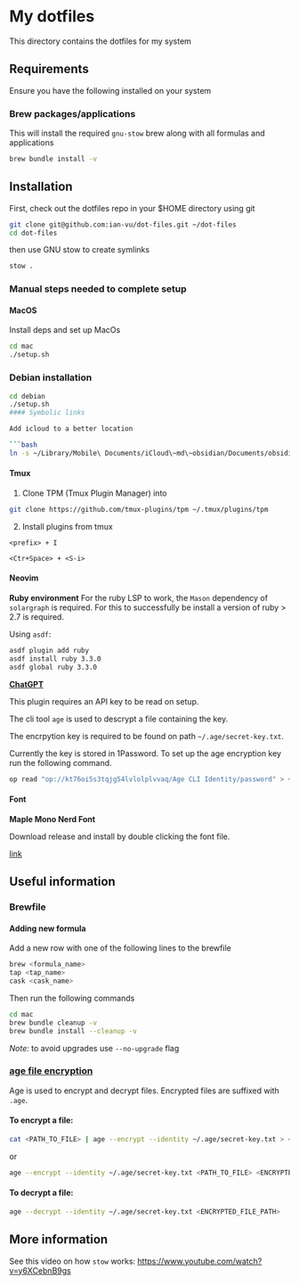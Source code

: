 # My dotfiles

This directory contains the dotfiles for my system

## Requirements

Ensure you have the following installed on your system

### Brew packages/applications

This will install the required `gnu-stow` brew along with
all formulas and applications

```bash
brew bundle install -v
```

## Installation

First, check out the dotfiles repo in your $HOME directory using git

```bash
git clone git@github.com:ian-vu/dot-files.git ~/dot-files
cd dot-files
```

then use GNU stow to create symlinks

```bash
stow .
```

### Manual steps needed to complete setup

#### MacOS

Install deps and set up MacOs

```bash
cd mac
./setup.sh
```

### Debian installation

````bash
cd debian
./setup.sh
#### Symbolic links

Add icloud to a better location

```bash
ln -s ~/Library/Mobile\ Documents/iCloud\~md\~obsidian/Documents/obsidian ~/obsidian
````

#### Tmux

1. Clone TPM (Tmux Plugin Manager) into

```bash
git clone https://github.com/tmux-plugins/tpm ~/.tmux/plugins/tpm
```

2. Install plugins from tmux

```
<prefix> + I
```

```
<Ctr+Space> + <S-i>
```

#### Neovim

**Ruby environment**
For the ruby LSP to work, the `Mason` dependency of `solargraph` is required.
For this to successfully be install a version of ruby > 2.7 is required.

Using `asdf`:

```bash
asdf plugin add ruby
asdf install ruby 3.3.0
asdf global ruby 3.3.0
```

**[ChatGPT](https://github.com/jackMort/ChatGPT.nvim)**

This plugin requires an API key to be read on setup.

The cli tool `age` is used to descrypt a file containing the key.

The encrpytion key is required to be found on path `~/.age/secret-key.txt`.

Currently the key is stored in 1Password. To set up the age encryption key run
the following command.

```bash
op read "op://kt76oi5s3tqjg54lvlolplvvaq/Age CLI Identity/password" > ~/.age/secret-key.txt
```

#### Font

**Maple Mono Nerd Font**

Download release and install by double clicking the font file.

[link](https://github.com/subframe7537/maple-font/releases)

## Useful information

### Brewfile

#### Adding new formula

Add a new row with one of the following lines to the brewfile

```bash
brew <formula_name>
tap <tap_name>
cask <cask_name>
```

Then run the following commands

```bash
cd mac
brew bundle cleanup -v
brew bundle install --cleanup -v
```

_Note:_ to avoid upgrades use `--no-upgrade` flag

### [age file encryption](https://github.com/FiloSottile/age)

Age is used to encrypt and decrypt files. Encrypted files are suffixed with `.age`.

#### To encrypt a file:

```bash
cat <PATH_TO_FILE> | age --encrypt --identity ~/.age/secret-key.txt > <ENCRYPTED_FILE_PATH>
```

or

```bash
age --encrypt --identity ~/.age/secret-key.txt <PATH_TO_FILE> <ENCRYPTED_FILE_PATH>
```

#### To decrypt a file:

```bash
age --decrypt --identity ~/.age/secret-key.txt <ENCRYPTED_FILE_PATH>
```

## More information

See this video on how `stow` works: https://www.youtube.com/watch?v=y6XCebnB9gs
